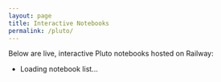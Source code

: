 ```yaml
---
layout: page
title: Interactive Notebooks
permalink: /pluto/
---
```


<p>Below are live, interactive Pluto notebooks hosted on Railway:</p>

<ul id="pluto-notebooks">
  <li>Loading notebook list...</li>
</ul>

<script>
fetch("https://pluto-slider-server-production.up.railway.app/")
  .then(res => res.text())
  .then(html => {
    const parser = new DOMParser();
    const doc = parser.parseFromString(html, "text/html");
    const links = Array.from(doc.querySelectorAll("a")).filter(a => a.href.includes("/notebook/"));

    const list = document.getElementById("pluto-notebooks");
    list.innerHTML = ""; // clear loading message

    for (const link of links) {
      const item = document.createElement("li");
      item.innerHTML = `<a href="${link.href}" target="_blank">${link.textContent}</a>`;
      list.appendChild(item);
    }
  })
  .catch(err => {
    document.getElementById("pluto-notebooks").innerHTML = "<li>Failed to load notebooks.</li>";
    console.error(err);
  });
</script>
